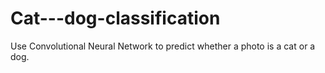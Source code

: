 # Cat---dog-classification
Use Convolutional Neural Network to predict whether a photo is a cat or a dog.

